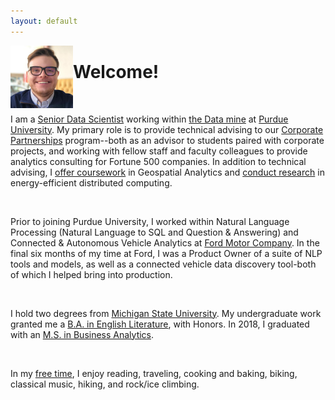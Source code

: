 ```yaml
---
layout: default
---
```


<img class="img-left" align="left" src="./images/gould.jpg" height="100" width="">

# Welcome!

<br>

I am a <a target="_blank" rel="noopener noreferrer"  href="https://www.linkedin.com/in/gouldju1/">Senior Data Scientist</a> working within <a target="_blank" rel="noopener noreferrer"  href="https://datamine.purdue.edu/">the Data mine</a> at <a target="_blank" rel="noopener noreferrer"  href="https://www.purdue.edu/">Purdue University</a>. My primary role is to provide technical advising to our <a target="_blank" rel="noopener noreferrer"  href="https://datamine.purdue.edu/corporate/">Corporate Partnerships</a> program--both as an advisor to students paired with corporate projects, and working with fellow staff and faculty colleagues to provide analytics consulting for Fortune 500 companies. In addition to technical advising, I <a target="_blank" rel="noopener noreferrer"  href="https://github.com/gouldju1/tdm-foundations-of-geospatial-analytics">offer coursework</a> in Geospatial Analytics and <a target="_blank" rel="noopener noreferrer"  href="https://arxiv.org/search/cs?searchtype=author&query=Gould%2C+J">conduct research</a> in energy-efficient distributed computing.

<br>

Prior to joining Purdue University, I worked within Natural Language Processing (Natural Language to SQL and Question & Answering) and Connected & Autonomous Vehicle Analytics at <a target="_blank" rel="noopener noreferrer"  href="https://www.purdue.edu/">Ford Motor Company</a>. In the final six months of my time at Ford, I was a Product Owner of a suite of NLP tools and models, as well as a connected vehicle data discovery tool-both of which I helped bring into production.

<br>

I hold two degrees from <a target="_blank" rel="noopener noreferrer"  href="http://www.msu.edu">Michigan State University</a>. My undergraduate work granted me a <a target="_blank" rel="noopener noreferrer"  href="https://english.msu.edu/about/">B.A. in English Literature</a>, with Honors. In 2018, I graduated with an <a target="_blank" rel="noopener noreferrer"  href="https://broad.msu.edu/masters/business-analytics/">M.S. in Business Analytics</a>.

<br>

In my <a target="_blank" rel="noopener noreferrer"  href="https://gouldju1.github.io/gouldju1/pages/hobbies.html">free time</a>, I enjoy reading, traveling, cooking and baking, biking, classical music, hiking, and rock/ice climbing.